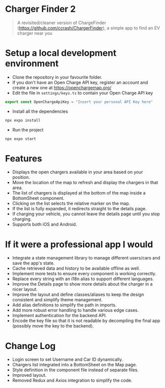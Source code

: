 #  Charger Finder 2
> A revisited/cleaner version of ChargeFinder (https://github.com/ccrash/ChargerFinder), a simple app to find an EV charger near you

# Setup a local development environment

* Clone the repository in your favourite folder.
* If you don't have an Open Charge API key, register an account and create a new one at https://openchargemap.org/
* Edit the file in `settings/keys.ts` to contain your Open Charge API key

```js
export const OpenChargeApiKey = "Insert your personal API Key here"
```

* Install all the dependencies

```js
npx expo install 
```

* Run the project

```js
npx expo start 
```

# Features
* Displays the open chargers available in your area based on your position.
* Move the location of the map to refresh and display the chargers in that area.
* The list of chargers is displayed at the bottom of the map inside a BottomSheet component.
* Clicking on the list selects the relative marker on the map.
* If the list is fully expanded, it redirects straight to the details page.
* If charging your vehicle, you cannot leave the details page until you stop charging.
* Supports both iOS and Android.

# If it were a professional app I would
* Integrate a state management library to manage different users/cars and save the app's state.
* Cache retrieved data and history to be available offline as well.
* Implement more tests to ensure every component is working correctly.
* Replace every string with an i18n alias to support different languages.
* Improve the Details page to show more details about the charger in a nicer layout.
* Improve the layout and define classes/aliases to keep the design consistent and simplify theme management.
* Add alias definitions to simplify the path in imports.
* Add more robust error handling to handle various edge cases.
* Implement authentication for the backend API.
* Encode the key file so that it is not readable by decompiling the final app (possibly move the key to the backend).

# Change Log
* Login screen to set Username and Car ID dynamically.
* Chargers list integrated into a BottomSheet on the Map page.
* Style definition in the component file instead of separate files.
* Improved layout.
* Removed Redux and Axios integration to simplify the code.